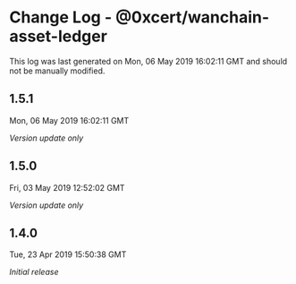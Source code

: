 # Change Log - @0xcert/wanchain-asset-ledger

This log was last generated on Mon, 06 May 2019 16:02:11 GMT and should not be manually modified.

## 1.5.1
Mon, 06 May 2019 16:02:11 GMT

*Version update only*

## 1.5.0
Fri, 03 May 2019 12:52:02 GMT

*Version update only*

## 1.4.0
Tue, 23 Apr 2019 15:50:38 GMT

*Initial release*

